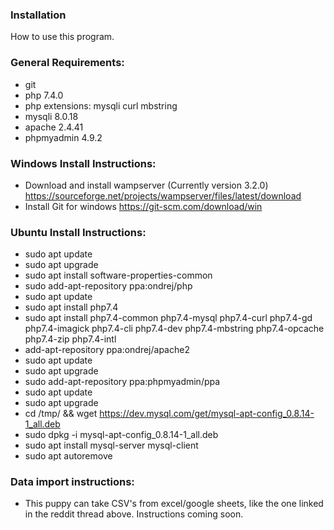 ### Installation

How to use this program.

### General Requirements:
- git
- php 7.4.0
- php extensions: mysqli curl mbstring
- mysqli 8.0.18
- apache 2.4.41
- phpmyadmin 4.9.2

### Windows Install Instructions:
- Download and install wampserver (Currently version 3.2.0) https://sourceforge.net/projects/wampserver/files/latest/download
- Install Git for windows https://git-scm.com/download/win

### Ubuntu Install Instructions:
- sudo apt update
- sudo apt upgrade
- sudo apt install software-properties-common
- sudo add-apt-repository ppa:ondrej/php
- sudo apt update
- sudo apt install php7.4
- sudo apt install php7.4-common php7.4-mysql php7.4-curl php7.4-gd php7.4-imagick php7.4-cli php7.4-dev php7.4-mbstring php7.4-opcache php7.4-zip php7.4-intl
- add-apt-repository ppa:ondrej/apache2
- sudo apt update
- sudo apt upgrade
- sudo add-apt-repository ppa:phpmyadmin/ppa
- sudo apt update
- sudo apt upgrade
- cd /tmp/ && wget https://dev.mysql.com/get/mysql-apt-config_0.8.14-1_all.deb
- sudo dpkg -i mysql-apt-config_0.8.14-1_all.deb
- sudo apt install mysql-server mysql-client
- sudo apt autoremove

### Data import instructions:
- This puppy can take CSV's from excel/google sheets, like the one linked in the reddit thread above. Instructions coming soon.